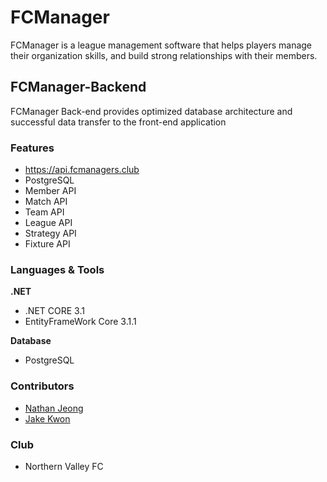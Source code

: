 # FCManager
FCManager is a league management software that helps players manage their organization skills, and build strong relationships with their members.

## FCManager-Backend
FCManager Back-end provides optimized database architecture and successful data transfer to the front-end application

### Features
* https://api.fcmanagers.club
* PostgreSQL
* Member API
* Match API
* Team API
* League API
* Strategy API
* Fixture API

### Languages & Tools

**.NET**
* .NET CORE 3.1
* EntityFrameWork Core 3.1.1

**Database**
* PostgreSQL

### Contributors
* [Nathan Jeong](https://github.com/HolydayJeong)
* [Jake Kwon](https://github.com/FoxeyesJK)

### Club
* Northern Valley FC

